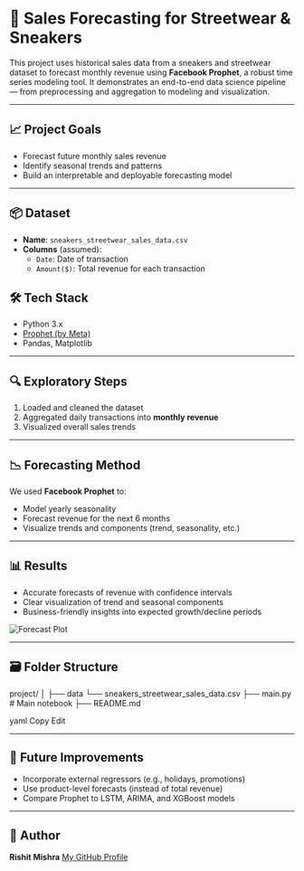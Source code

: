 # 🧾 Sales Forecasting for Streetwear & Sneakers

This project uses historical sales data from a sneakers and streetwear dataset to forecast monthly revenue using **Facebook Prophet**, a robust time series modeling tool. It demonstrates an end-to-end data science pipeline — from preprocessing and aggregation to modeling and visualization.

---

## 📈 Project Goals

- Forecast future monthly sales revenue
- Identify seasonal trends and patterns
- Build an interpretable and deployable forecasting model

---

## 📦 Dataset

- **Name**: `sneakers_streetwear_sales_data.csv`
- **Columns** (assumed):
  - `Date`: Date of transaction
  - `Amount($)`: Total revenue for each transaction


## 🛠 Tech Stack

- Python 3.x  
- [Prophet (by Meta)](https://facebook.github.io/prophet/)
- Pandas, Matplotlib

---

## 🔍 Exploratory Steps

1. Loaded and cleaned the dataset
2. Aggregated daily transactions into **monthly revenue**
3. Visualized overall sales trends

---

## 📉 Forecasting Method

We used **Facebook Prophet** to:
- Model yearly seasonality
- Forecast revenue for the next 6 months
- Visualize trends and components (trend, seasonality, etc.)

---

## 📊 Results

- Accurate forecasts of revenue with confidence intervals
- Clear visualization of trend and seasonal components
- Business-friendly insights into expected growth/decline periods

![Forecast Plot](./images/forecast.png)

---

## 🗃️ Folder Structure

project/
│
├── data 
    └── sneakers_streetwear_sales_data.csv
├── main.py # Main notebook
├── README.md

yaml
Copy
Edit

---

## 🚀 Future Improvements

- Incorporate external regressors (e.g., holidays, promotions)
- Use product-level forecasts (instead of total revenue)
- Compare Prophet to LSTM, ARIMA, and XGBoost models

---

## 🧠 Author

**Rishit Mishra**
[My GitHub Profile](https://github.com/rishit314)

